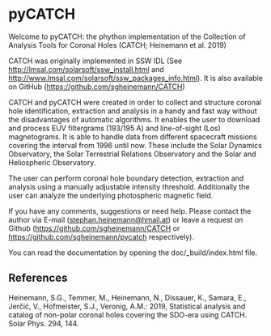 pyCATCH
========

Welcome to pyCATCH: the phython implementation of the Collection of Analysis Tools for Coronal Holes (CATCH; Heinemann et al. 2019)

CATCH was originally implemented in SSW IDL (See http://lmsal.com/solarsoft/ssw_install.html and http://www.lmsal.com/solarsoft/ssw_packages_info.html).
It is also available on GitHub (https://github.com/sgheinemann/CATCH)

CATCH and pyCATCH were created in order to collect and structure coronal hole identification, extraction and analysis in a handy and fast way without the disadvantages of automatic algorithms. It enables the user to download and process EUV filtergrams (193/195 A) and line-of-sight (Los) magnetograms. It is able to handle data from different spacecraft missions covering the interval from 1996 until now. These include the Solar Dynamics Observatory, the Solar Terrestrial Relations Observatory and the Solar and Heliospheric Observatory. 

The user can perform coronal hole boundary detection, extraction and analysis using a manually adjustable intensity threshold. Additionally the user can analyze the underlying photospheric magnetic field.

If you have any comments, suggestions or need help. Please contact the author via E-mail (stephan.heinemann@hmail.at) or leave a request on Github (https://github.com/sgheinemann/CATCH or https://github.com/sgheinemann/pycatch respectively).

You can read the documentation by opening the
	doc/_build/index.html
file.


References
----------
Heinemann, S.G., Temmer, M., Heinemann, N., Dissauer, K., Samara, E., Jerčić, V., Hofmeister, S.J., Veronig, A.M.: 2019, Statistical analysis and catalog of non-polar coronal holes covering the SDO-era using CATCH. Solar Phys. 294, 144.

